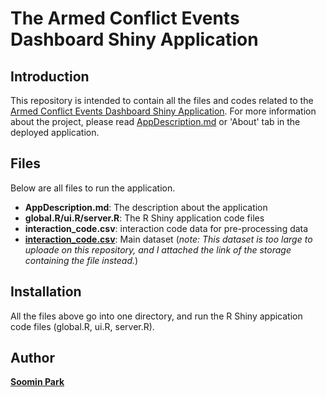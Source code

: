 # The Armed Conflict Events Dashboard Shiny Application 

## Introduction
This repository is intended to contain all the files and codes related to the [Armed Conflict Events Dashboard Shiny Application](https://juliepark.shinyapps.io/shinyappProj_ACLEDDashboard/). For more information about the project, please read [AppDescription.md](https://github.com/juliepark7/ShinyApp/blob/master/AppDescription.md) or 'About' tab in the deployed application. 

## Files 
Below are all files to run the application. 
- **AppDescription.md**: The description about the application
- **global.R/ui.R/server.R**: The R Shiny application code files
- **interaction_code.csv**: interaction code data for pre-processing data
- **[interaction_code.csv](https://drive.google.com/open?id=1hGBa1lPRYCwxv3r2oJPRPmOT3BlCd8G4)**: Main dataset (*note: This dataset is too large to uploade on this repository, and I attached the link of the storage containing the file instead.*)

## Installation
All the files above go into one directory, and run the R Shiny appication code files (global.R, ui.R, server.R). 

## Author
**[Soomin Park](mailto:julie.park7@gmail.com)**
